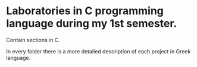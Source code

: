 # Laboratories in C programming language during my 1st semester.

Contain sections in C.

In every folder there is a more detailed description of each project in Greek language.
